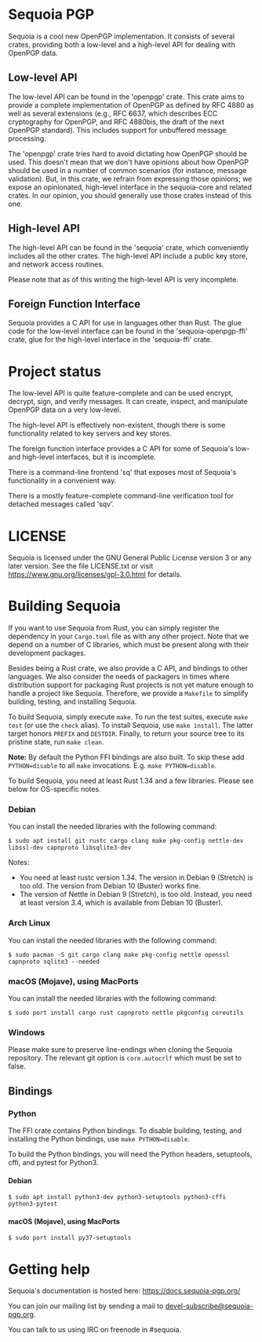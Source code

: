 Sequoia PGP
===========

Sequoia is a cool new OpenPGP implementation.  It consists of several
crates, providing both a low-level and a high-level API for dealing
with OpenPGP data.

Low-level API
-------------

The low-level API can be found in the 'openpgp' crate.  This crate
aims to provide a complete implementation of OpenPGP as defined by RFC
4880 as well as several extensions (e.g., RFC 6637, which describes
ECC cryptography for OpenPGP, and RFC 4880bis, the draft of the next
OpenPGP standard).  This includes support for unbuffered message
processing.

The 'openpgp' crate tries hard to avoid dictating how OpenPGP should
be used.  This doesn't mean that we don't have opinions about how
OpenPGP should be used in a number of common scenarios (for instance,
message validation).  But, in this crate, we refrain from expressing
those opinions; we expose an opinionated, high-level interface in the
sequoia-core and related crates.  In our opinion, you should generally
use those crates instead of this one.

High-level API
--------------

The high-level API can be found in the 'sequoia' crate, which
conveniently includes all the other crates.  The high-level API
include a public key store, and network access routines.

Please note that as of this writing the high-level API is very
incomplete.

Foreign Function Interface
--------------------------

Sequoia provides a C API for use in languages other than Rust.  The
glue code for the low-level interface can be found in the
'sequoia-openpgp-ffi' crate, glue for the high-level interface in the
'sequoia-ffi' crate.

Project status
==============

The low-level API is quite feature-complete and can be used encrypt,
decrypt, sign, and verify messages.  It can create, inspect, and
manipulate OpenPGP data on a very low-level.

The high-level API is effectively non-existent, though there is some
functionality related to key servers and key stores.

The foreign function interface provides a C API for some of Sequoia's
low- and high-level interfaces, but it is incomplete.

There is a command-line frontend 'sq' that exposes most of Sequoia's
functionality in a convenient way.

There is a mostly feature-complete command-line verification tool for
detached messages called 'sqv'.

LICENSE
=======

Sequoia is licensed under the GNU General Public License version 3 or
any later version.  See the file LICENSE.txt or visit
https://www.gnu.org/licenses/gpl-3.0.html for details.

Building Sequoia
================

If you want to use Sequoia from Rust, you can simply register the
dependency in your `Cargo.toml` file as with any other project.  Note
that we depend on a number of C libraries, which must be present along
with their development packages.

Besides being a Rust crate, we also provide a C API, and bindings to
other languages.  We also consider the needs of packagers in times
where distribution support for packaging Rust projects is not yet
mature enough to handle a project like Sequoia.  Therefore, we provide
a `Makefile` to simplify building, testing, and installing Sequoia.

To build Sequoia, simply execute `make`.  To run the test suites,
execute `make test` (or use the `check` alias).  To install Sequoia,
use `make install`.  The latter target honors `PREFIX` and `DESTDIR`.
Finally, to return your source tree to its pristine state, run `make
clean`.

**Note:** By default the Python FFI bindings are also built. To skip
these add `PYTHON=disable` to all `make` invocations. E.g. `make
PYTHON=disable`.

To build Sequoia, you need at least Rust 1.34 and a few
libraries.  Please see below for OS-specific notes.

### Debian

You can install the needed libraries with the following command:

    $ sudo apt install git rustc cargo clang make pkg-config nettle-dev libssl-dev capnproto libsqlite3-dev

Notes:

  - You need at least rustc version 1.34.  The version in Debian 9
    (Stretch) is too old.  The version from Debian 10 (Buster) works
    fine.
  - The version of Nettle in Debian 9 (Stretch), is too old.  Instead,
    you need at least version 3.4, which is available from Debian 10
    (Buster).

### Arch Linux

You can install the needed libraries with the following command:

    $ sudo pacman -S git cargo clang make pkg-config nettle openssl capnproto sqlite3 --needed

### macOS (Mojave), using MacPorts

You can install the needed libraries with the following command:

    $ sudo port install cargo rust capnproto nettle pkgconfig coreutils

### Windows

Please make sure to preserve line-endings when cloning the Sequoia
repository.  The relevant git option is `core.autocrlf` which must be
set to false.

Bindings
--------

### Python

The FFI crate contains Python bindings.  To disable building, testing,
and installing the Python bindings, use `make PYTHON=disable`.

To build the Python bindings, you will need the Python headers,
setuptools, cffi, and pytest for Python3.

#### Debian

    $ sudo apt install python3-dev python3-setuptools python3-cffi python3-pytest

#### macOS (Mojave), using MacPorts

    $ sudo port install py37-setuptools

Getting help
============

Sequoia's documentation is hosted here: https://docs.sequoia-pgp.org/

You can join our mailing list by sending a mail to
devel-subscribe@sequoia-pgp.org.

You can talk to us using IRC on freenode in #sequoia.
